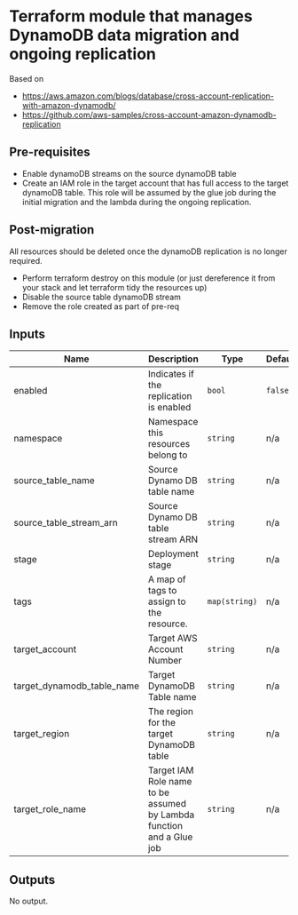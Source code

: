 # Terraform module that manages DynamoDB data migration and ongoing replication 

Based on
 * https://aws.amazon.com/blogs/database/cross-account-replication-with-amazon-dynamodb/
 * https://github.com/aws-samples/cross-account-amazon-dynamodb-replication

## Pre-requisites
 * Enable dynamoDB streams on the source dynamoDB table
 * Create an IAM role in the target account that has full access to the target dynamoDB table. 
This role will be assumed by the glue job during the initial migration and the lambda 
during the ongoing replication.

## Post-migration
All resources should be deleted once the dynamoDB replication is no longer required.
 
 * Perform terraform destroy on this module (or just dereference it from your stack and 
 let terraform tidy the resources up)
 * Disable the source table dynamoDB stream
 * Remove the role created as part of pre-req 

## Inputs

| Name | Description | Type | Default | Required |
|------|-------------|------|---------|:--------:|
| enabled | Indicates if the replication is enabled | `bool` | `false` | no |
| namespace | Namespace this resources belong to | `string` | n/a | yes |
| source\_table\_name | Source Dynamo DB table name | `string` | n/a | yes |
| source\_table\_stream\_arn | Source Dynamo DB table stream ARN | `string` | n/a | yes |
| stage | Deployment stage | `string` | n/a | yes |
| tags | A map of tags to assign to the resource. | `map(string)` | n/a | yes |
| target\_account | Target AWS Account Number | `string` | n/a | yes |
| target\_dynamodb\_table\_name | Target DynamoDB Table name | `string` | n/a | yes |
| target\_region | The region for the target DynamoDB table | `string` | n/a | yes |
| target\_role\_name | Target IAM Role name to be assumed by Lambda function and a Glue job | `string` | n/a | yes |

## Outputs

No output.

